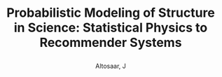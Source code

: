 ---
blurb: |
  It is time to go to the hooding
title: |
  Probabilistic Modeling of Structure in Science: Statistical Physics to Recommender Systems
venue: Ph.D. Thesis, Princeton University
year: 2020
author: Altosaar, J
pdf: altosaar-2020-thesis.pdf
link: http://arks.princeton.edu/ark:/88435/dsp0170795b57k
arxiv: https://pqdtopen.proquest.com/doc/2429005276.html?FMT=ABS
slides: altosaar-2020-thesis-slides-probabilistic-modeling-of-structure-science.pdf
thumb: thesis/thesis.svg
code: https://github.com/altosaar/thesis  
bibtex: |
  @phdthesis{altosaar2020probabilistic,
    Author = {Jaan Altosaar},
    School = {Princeton University},
    Title = {Probabilistic Modeling of Structure in Science: Statistical Physics to Recommender Systems},
    Year = {2020}
  }
---